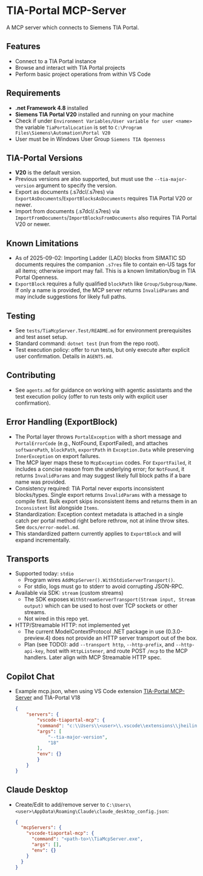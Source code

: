 # TIA-Portal MCP-Server

A MCP server which connects to Siemens TIA Portal.

## Features

- Connect to a TIA Portal instance
- Browse and interact with TIA Portal projects
- Perform basic project operations from within VS Code

## Requirements

- __.net Framework 4.8__ installed
- __Siemens TIA Portal V20__ installed and running on your machine
- Check if under `Environment Variables/User variable for user <name>` the variable `TiaPortalLocation` is set to `C:\Program Files\Siemens\Automation\Portal V20`
- User must be in Windows User Group `Siemens TIA Openness`

## TIA-Portal Versions

- __V20__ is the default version.
- Previous versions are also supported, but must use the `--tia-major-version` argument to specify the version.
- Export as documents (.s7dcl/.s7res) via `ExportAsDocuments`/`ExportBlocksAsDocuments` requires TIA Portal V20 or newer.
- Import from documents (.s7dcl/.s7res) via `ImportFromDocuments`/`ImportBlocksFromDocuments` also requires TIA Portal V20 or newer.

## Known Limitations

- As of 2025-09-02: Importing Ladder (LAD) blocks from SIMATIC SD documents requires the companion `.s7res` file to contain en-US tags for all items; otherwise import may fail. This is a known limitation/bug in TIA Portal Openness.
 - `ExportBlock` requires a fully qualified `blockPath` like `Group/Subgroup/Name`. If only a name is provided, the MCP server returns `InvalidParams` and may include suggestions for likely full paths.

## Testing

- See `tests/TiaMcpServer.Test/README.md` for environment prerequisites and test asset setup.
- Standard command: `dotnet test` (run from the repo root).
- Test execution policy: offer to run tests, but only execute after explicit user confirmation. Details in `AGENTS.md`.

## Contributing

- See `agents.md` for guidance on working with agentic assistants and the test execution policy (offer to run tests only with explicit user confirmation).

## Error Handling (ExportBlock)

- The Portal layer throws `PortalException` with a short message and `PortalErrorCode` (e.g., NotFound, ExportFailed), and attaches `softwarePath`, `blockPath`, `exportPath` in `Exception.Data` while preserving `InnerException` on export failures.
- The MCP layer maps these to `McpException` codes. For `ExportFailed`, it includes a concise reason from the underlying error; for `NotFound`, it returns `InvalidParams` and may suggest likely full block paths if a bare name was provided.
- Consistency required: TIA Portal never exports inconsistent blocks/types. Single export returns `InvalidParams` with a message to compile first. Bulk export skips inconsistent items and returns them in an `Inconsistent` list alongside `Items`.
- Standardization: Exception context metadata is attached in a single catch per portal method right before rethrow, not at inline throw sites. See `docs/error-model.md`.
- This standardized pattern currently applies to `ExportBlock` and will expand incrementally.

## Transports

- Supported today: `stdio`
  - Program wires `AddMcpServer().WithStdioServerTransport()`.
  - For stdio, logs must go to stderr to avoid corrupting JSON-RPC.
- Available via SDK: `stream` (custom streams)
  - The SDK exposes `WithStreamServerTransport(Stream input, Stream output)` which can be used to host over TCP sockets or other streams.
  - Not wired in this repo yet.
- HTTP/Streamable HTTP: not implemented yet
  - The current ModelContextProtocol .NET package in use (0.3.0-preview.4) does not provide an HTTP server transport out of the box.
  - Plan (see TODO): add `--transport http`, `--http-prefix`, and `--http-api-key`, host with `HttpListener`, and route POST `/mcp` to the MCP handlers. Later align with MCP Streamable HTTP spec.

## Copilot Chat

- Example mcp.json, when using VS Code extension [TIA-Portal MCP-Server](https://marketplace.visualstudio.com/items?itemName=JHeilingbrunner.vscode-tiaportal-mcp) and TIA-Portal V18
  ```json
  {
      "servers": {
          "vscode-tiaportal-mcp": {
          "command": "c:\\Users\\<user>\\.vscode\\extensions\\jheilingbrunner.vscode-tiaportal-mcp-<version>\\srv\\net48\\TiaMcpServer.exe",
          "args": [
              "--tia-major-version",
              "18"
          ],
          "env": {}
          }
      }
  }
  ```

## Claude Desktop

- Create/Edit to add/remove server to `C:\Users\<user>\AppData\Roaming\Claude\claude_desktop_config.json`:

  ```json
  {
    "mcpServers": {
      "vscode-tiaportal-mcp": {
        "command": "<path-to>\\TiaMcpServer.exe",
        "args": [],
        "env": {}
      }
    }
  }
  ```

